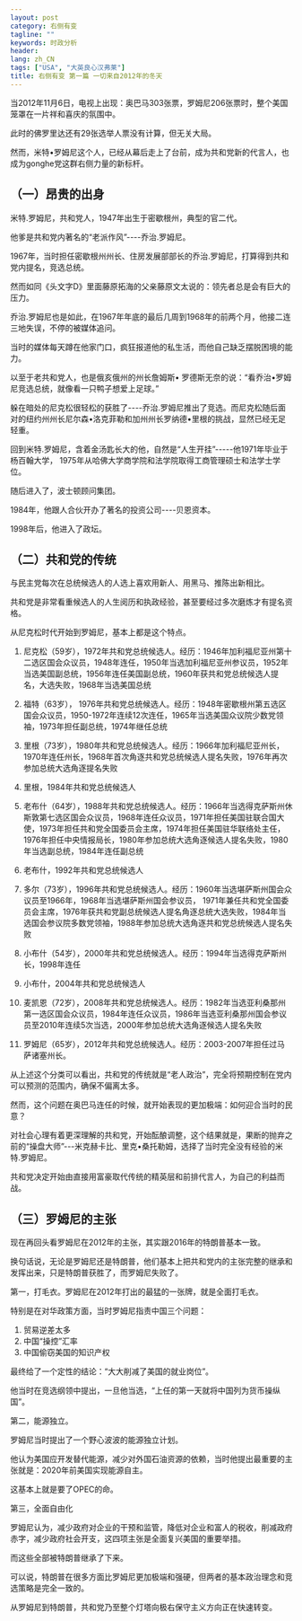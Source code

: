 ```yaml
---
layout: post
category: 右侧有变
tagline: ""
keywords: 时政分析
header:
lang: zh_CN 
tags: ["USA", "大英良心汉弗莱"]
title: 右侧有变 第一篇 一切来自2012年的冬天
---
```


当2012年11月6日，电视上出现：奥巴马303张票，罗姆尼206张票时，整个美国笼罩在一片祥和喜庆的氛围中。

此时的佛罗里达还有29张选举人票没有计算，但无关大局。

然而，米特•罗姆尼这个人，已经从幕后走上了台前，成为共和党新的代言人，也成为gonghe党这群右侧力量的新标杆。

## （一）昂贵的出身

米特.罗姆尼，共和党人，1947年出生于密歇根州，典型的官二代。

他爹是共和党内著名的“老派作风”----乔治.罗姆尼。

1967年，当时担任密歇根州州长、住房发展部部长的乔治.罗姆尼，打算得到共和党内提名，竞选总统。

然而如同《头文字D》里面藤原拓海的父亲藤原文太说的：领先者总是会有巨大的压力。

乔治.罗姆尼也是如此，在1967年年底的最后几周到1968年的前两个月，他接二连三地失误，不停的被媒体追问。

当时的媒体每天蹲在他家门口，疯狂报道他的私生活，而他自己缺乏摆脱困境的能力。

以至于老共和党人，也是俄亥俄州的州长詹姆斯• 罗德斯无奈的说：“看乔治•罗姆尼竞选总统，就像看一只鸭子想爱上足球。”

躲在暗处的尼克松很轻松的获胜了----乔治.罗姆尼推出了竞选。而尼克松随后面对的纽约州州长尼尔森•洛克菲勒和加州州长罗纳德•里根的挑战，显然已经无足轻重。

回到米特.罗姆尼，含着金汤匙长大的他，自然是“人生开挂”-----他1971年毕业于杨百翰大学， 1975年从哈佛大学商学院和法学院取得工商管理硕士和法学士学位。

随后进入了，波士顿顾问集团。

1984年，他跟人合伙开办了著名的投资公司----贝恩资本。

1998年后，他进入了政坛。

## （二）共和党的传统

与民主党每次在总统候选人的人选上喜欢用新人、用黑马、推陈出新相比。

共和党是非常看重候选人的人生阅历和执政经验，甚至要经过多次磨炼才有提名资格。

从尼克松时代开始到罗姆尼，基本上都是这个特点。

1. 尼克松（59岁），1972年共和党总统候选人。经历：1946年加利福尼亚州第十二选区国会众议员，1948年连任，1950年当选加利福尼亚州参议员，1952年当选美国副总统，1956年连任美国副总统，1960年获共和党总统候选人提名，大选失败，1968年当选美国总统

2. 福特（63岁）， 1976年共和党总统候选人。经历：1948年密歇根州第五选区国会众议员，1950-1972年连续12次连任，1965年当选美国众议院少数党领袖，1973年担任副总统，1974年继任总统

3. 里根（73岁），1980年共和党总统候选人。经历：1966年加利福尼亚州长，1970年连任州长，1968年首次角逐共和党总统候选人提名失败，1976年再次参加总统大选角逐提名失败

4. 里根，1984年共和党总统候选人

5. 老布什（64岁），1988年共和党总统候选人。经历：1966年当选得克萨斯州休斯敦第七选区国会众议员，1968年连任众议员，1971年担任美国驻联合国大使，1973年担任共和党全国委员会主席，1974年担任美国驻华联络处主任，1976年担任中央情报局长，1980年参加总统大选角逐候选人提名失败，1980年当选副总统，1984年连任副总统

6. 老布什，1992年共和党总统候选人

7. 多尔（73岁），1996年共和党总统候选人。经历：1960年当选堪萨斯州国会众议员至1966年，1968年当选堪萨斯州国会参议员， 1971年兼任共和党全国委员会主席，1976年获共和党副总统候选人提名角逐总统大选失败，1984年当选国会参议院多数党领袖，1988年参加总统大选角逐共和党总统候选人提名失败

8. 小布什（54岁），2000年共和党总统候选人。经历：1994年当选得克萨斯州长，1998年连任

9. 小布什，2004年共和党总统候选人

10. 麦凯恩（72岁），2008年共和党总统候选人。经历：1982年当选亚利桑那州第一选区国会众议员，1984年连任众议员，1986年当选亚利桑那州国会参议员至2010年连续5次当选，2000年参加总统大选角逐候选人提名失败

11. 罗姆尼（65岁），2012年共和党总统候选人。经历：2003-2007年担任过马萨诸塞州长。

从上述这个分类可以看出，共和党的传统就是“老人政治”，完全将预期控制在党内可以预测的范围内，确保不偏离太多。

然而，这个问题在奥巴马连任的时候，就开始表现的更加极端：如何迎合当时的民意？

对社会心理有着更深理解的共和党，开始酝酿调整，这个结果就是，果断的抛弃之前的“操盘大师”---米克赫卡比、里克•桑托勒姆，选择了当时完全没有经验的米特.罗姆尼。

共和党决定开始由直接用富豪取代传统的精英层和前排代言人，为自己的利益而战。

## （三）罗姆尼的主张

现在再回头看罗姆尼在2012年的主张，其实跟2016年的特朗普基本一致。

换句话说，无论是罗姆尼还是特朗普，他们基本上把共和党内的主张完整的继承和发挥出来，只是特朗普获胜了，而罗姆尼失败了。

第一，打毛衣。罗姆尼在2012年打出的最猛的一张牌，就是全面打毛衣。

特别是在对华政策方面，当时罗姆尼指责中国三个问题：

1. 贸易逆差太多
2. 中国“操控”汇率
3. 中国偷窃美国的知识产权

最终给了一个定性的结论：“大大削减了美国的就业岗位”。

他当时在竞选纲领中提出，一旦他当选，“上任的第一天就将中国列为货币操纵国”。

第二，能源独立。

罗姆尼当时提出了一个野心波波的能源独立计划。

他认为美国应开发替代能源，减少对外国石油资源的依赖，当时他提出最重要的主张就是：2020年前美国实现能源自主。

这基本上就是要了OPEC的命。

第三，全面自由化

罗姆尼认为，减少政府对企业的干预和监管，降低对企业和富人的税收，削减政府赤字，减少政府社会开支，这四项主张是全面复兴美国的重要举措。

而这些全部被特朗普继承了下来。

可以说，特朗普在很多方面比罗姆尼更加极端和强硬，但两者的基本政治理念和竞选策略是完全一致的。

从罗姆尼到特朗普，共和党乃至整个灯塔向极右保守主义方向正在快速转变。


